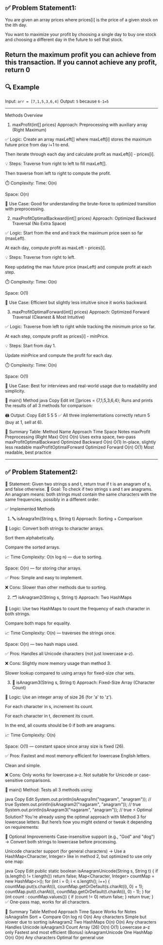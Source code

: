 ## ✅ Problem Statement1:
You are given an array prices where prices[i] is the price of a given stock on the ith day.

You want to maximize your profit by choosing a single day to buy one stock and choosing a different day in the future to sell that stock.

Return the maximum profit you can achieve from this transaction. If you cannot achieve any profit, return 0
---

## 🔍 Example
Input: `arr = [7,1,5,3,6,4]` 
Output: `5` because `6-1=5`

---
Methods Overview
1. maxProfit(int[] prices)
   Approach: Preprocessing with auxiliary array (Right Maximum)

✅ Logic:
Create an array maxLeft[] where maxLeft[i] stores the maximum future price from day i+1 to end.

Then iterate through each day and calculate profit as maxLeft[i] - prices[i].

💡 Steps:
Traverse from right to left to fill maxLeft[].

Then traverse from left to right to compute the profit.

⏱️ Complexity:
Time: O(n)

Space: O(n)

🧠 Use Case:
Good for understanding the brute-force to optimized transition with preprocessing.

2. maxProfitOptimalBackward(int[] prices)
   Approach: Optimized Backward Traversal (No Extra Space)

✅ Logic:
Start from the end and track the maximum price seen so far (maxLeft).

At each day, compute profit as maxLeft - prices[i].

💡 Steps:
Traverse from right to left.

Keep updating the max future price (maxLeft) and compute profit at each step.

⏱️ Complexity:
Time: O(n)

Space: O(1)

🧠 Use Case:
Efficient but slightly less intuitive since it works backward.

3. maxProfitOptimalForward(int[] prices)
   Approach: Optimized Forward Traversal (Cleanest & Most Intuitive)

✅ Logic:
Traverse from left to right while tracking the minimum price so far.

At each step, compute profit as prices[i] - minPrice.

💡 Steps:
Start from day 1.

Update minPrice and compute the profit for each day.

⏱️ Complexity:
Time: O(n)

Space: O(1)

🧠 Use Case:
Best for interviews and real-world usage due to readability and simplicity.

🧪 main() Method
java
Copy
Edit
int []prices = {7,1,5,3,6,4};
Runs and prints the results of all 3 methods for comparison:

🖨️ Output:
Copy
Edit
5
5
5
✅ All three implementations correctly return 5 (buy at 1, sell at 6).

📌 Summary Table:
Method Name	Approach	Time	Space	Notes
maxProfit	Preprocessing (Right Max)	O(n)	O(n)	Uses extra space, two-pass
maxProfitOptimalBackward	Optimized Backward	O(n)	O(1)	In-place, slightly less readable
maxProfitOptimalForward	Optimized Forward	O(n)	O(1)	Most readable, best practice


--------------------------------------------------------------------------
## ✅ Problem Statement2:

🧩 Statement:
Given two strings s and t, return true if t is an anagram of s, and false otherwise.
🎯 Goal:
To check if two strings s and t are anagrams.
An anagram means: both strings must contain the same characters with the same frequencies, possibly in a different order.

✅ Implemented Methods
1. 🔤 isAnagra1m(String s, String t)
   Approach: Sorting + Comparison

📌 Logic:
Convert both strings to character arrays.

Sort them alphabetically.

Compare the sorted arrays.

📈 Time Complexity:
O(n log n) — due to sorting.

Space: O(n) — for storing char arrays.

✅ Pros:
Simple and easy to implement.

❌ Cons:
Slower than other methods due to sorting.

2. 🗂️ isAnagram2(String s, String t)
   Approach: Two HashMaps

📌 Logic:
Use two HashMaps to count the frequency of each character in both strings.

Compare both maps for equality.

📈 Time Complexity:
O(n) — traverses the strings once.

Space: O(n) — two hash maps used.

✅ Pros:
Handles all Unicode characters (not just lowercase a–z).

❌ Cons:
Slightly more memory usage than method 3.

Slower lookup compared to using arrays for fixed-size char sets.

3. 🧮 isAnagram3(String s, String t)
   Approach: Fixed-Size Array (Character Count)

📌 Logic:
Use an integer array of size 26 (for 'a' to 'z').

For each character in s, increment its count.

For each character in t, decrement its count.

In the end, all counts should be 0 if both are anagrams.

📈 Time Complexity:
O(n)

Space: O(1) — constant space since array size is fixed (26).

✅ Pros:
Fastest and most memory-efficient for lowercase English letters.

Clean and simple.

❌ Cons:
Only works for lowercase a–z. Not suitable for Unicode or case-sensitive comparisons.

🧪 main() Method:
Tests all 3 methods using:

java
Copy
Edit
System.out.println(isAnagra1m("nagaram", "anagram")); // true
System.out.println(isAnagram2("nagaram", "anagram")); // true
System.out.println(isAnagram3("nagaram", "anagram")); // true
⚡ Optimal Solution?
You're already using the optimal approach with Method 3 for lowercase letters.
But here’s how you might extend or tweak it depending on requirements:

🔄 Optional Improvements
Case-insensitive support (e.g., "God" and "dog")
→ Convert both strings to lowercase before processing.

Unicode character support (for general characters)
→ Use a HashMap<Character, Integer> like in method 2, but optimized to use only one map:

java
Copy
Edit
public static boolean isAnagramUnicode(String s, String t) {
if (s.length() != t.length()) return false;
Map<Character, Integer> countMap = new HashMap<>();
for (int i = 0; i < s.length(); i++) {
countMap.put(s.charAt(i), countMap.getOrDefault(s.charAt(i), 0) + 1);
countMap.put(t.charAt(i), countMap.getOrDefault(t.charAt(i), 0) - 1);
}
for (int count : countMap.values()) {
if (count != 0) return false;
}
return true;
}
✅ One-pass map, works for all characters.

📌 Summary Table
Method	Approach	Time	Space	Works for	Notes
isAnagra1m	Sort + Compare	O(n log n)	O(n)	Any characters	Simple but slower due to sorting
isAnagram2	Two HashMaps	O(n)	O(n)	Any characters	Handles Unicode
isAnagram3	Count Array (26)	O(n)	O(1)	Lowercase a–z only	Fastest and most efficient
(Bonus) isAnagramUnicode	One HashMap	O(n)	O(n)	Any characters	Optimal for general use

